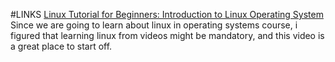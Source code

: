 #LINKS
<a href="https://youtu.be/V1y-mbWM3B8">Linux Tutorial for Beginners: Introduction to Linux Operating System</a>
Since we are going to learn about linux in operating systems course, i figured that learning linux from videos might be mandatory, and this video is a great place to start off.
